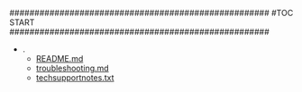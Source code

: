 





####################################################
#TOC START
####################################################
* .
    * [README.md](./README.md)
    * [troubleshooting.md](./troubleshooting.md)
    * [techsupportnotes.txt](./techsupportnotes.txt)
